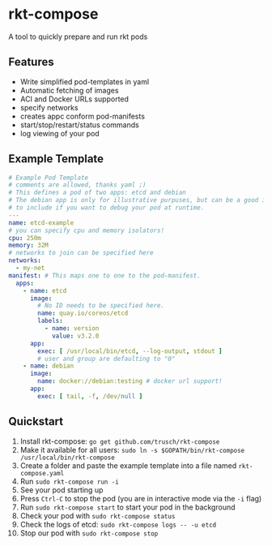 rkt-compose
===========

A tool to quickly prepare and run rkt pods

## Features
* Write simplified pod-templates in yaml
* Automatic fetching of images
* ACI and Docker URLs supported
* specify networks
* creates appc conform pod-manifests
* start/stop/restart/status commands
* log viewing of your pod

## Example Template
```yaml
# Example Pod Template
# comments are allowed, thanks yaml ;)
# This defines a pod of two apps: etcd and debian
# The debian app is only for illustrative purpuses, but can be a good idea
# to include if you want to debug your pod at runtime.
---
name: etcd-example
# you can specify cpu and memory isolators!
cpu: 250m
memory: 32M
# networks to join can be specified here
networks:
  - my-net
manifest: # This maps one to one to the pod-manifest.
  apps:
    - name: etcd
      image:
        # No ID needs to be specified here.
        name: quay.io/coreos/etcd
        labels:
          - name: version
            value: v3.2.0
      app:
        exec: [ /usr/local/bin/etcd, --log-output, stdout ]
        # user and group are defaulting to "0"
    - name: debian
      image:
        name: docker://debian:testing # docker url support!
      app:
        exec: [ tail, -f, /dev/null ]
```

## Quickstart
1. Install rkt-compose: `go get github.com/trusch/rkt-compose`
2. Make it available for all users: `sudo ln -s $GOPATH/bin/rkt-compose /usr/local/bin/rkt-compose`
3. Create a folder and paste the example template into a file named `rkt-compose.yaml`
4. Run `sudo rkt-compose run -i`
5. See your pod starting up
6. Press `Ctrl-C` to stop the pod (you are in interactive mode via the `-i` flag)
7. Run `sudo rkt-compose start` to start your pod in the background
8. Check your pod with `sudo rkt-compose status`
9. Check the logs of etcd: `sudo rkt-compose logs -- -u etcd`
10. Stop our pod with `sudo rkt-compose stop`
